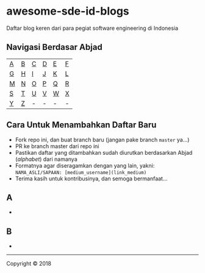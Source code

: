 # awesome-sde-id-blogs

Daftar blog keren dari para pegiat software engineering di Indonesia

## Navigasi Berdasar Abjad

|   |   |   |   |   |   |
|---|---|---|---|---|---|
| [A](#a) | [B](#b) | [C](#c) | [D](#d) | [E](#e) | [F](#f) |
| [G](#g) | [H](#h) | [I](#i) | [J](#j) | [K](#k) | [L](#l) |
| [M](#m) | [N](#n) | [O](#o) | [P](#p) | [Q](#q) | [R](#r) |
| [S](#s) | [T](#t) | [U](#u) | [V](#v) | [W](#w) | [X](#x) | 
| [Y](#y) | [Z](#z) | -       | -       | -       | -       | 

## Cara Untuk Menambahkan Daftar Baru

+ Fork repo ini, dan buat branch baru (jangan pake branch `master` ya...)
+ PR ke branch master dari repo ini
+ Pastikan daftar yang ditambahkan sudah diurutkan berdasarkan Abjad (*alphabet*) dari namanya
+ Formatnya agar diseragamkan dengan yang lain, yakni: `NAMA_ASLI/SAPAAN: [medium_username](link_medium)`
+ Terima kasih untuk kontribusinya, dan semoga bermanfaat...

## A

+ 

## B

+ 

-----

Copyright © 2018
